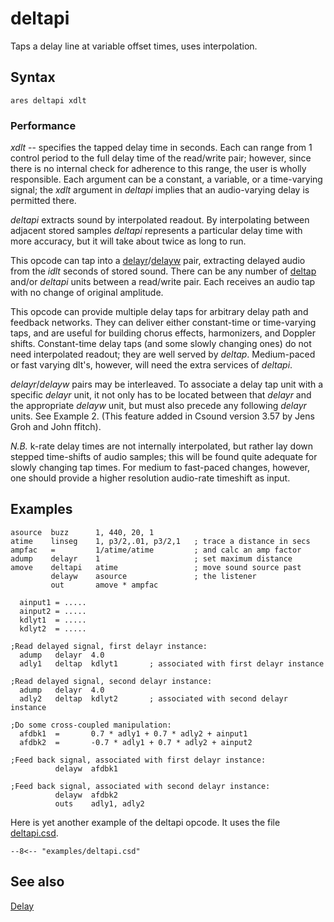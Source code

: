 <!--
id:deltapi
category:Signal Modifiers:Delay
-->
# deltapi
Taps a delay line at variable offset times, uses interpolation.

## Syntax
``` csound-orc
ares deltapi xdlt
```

### Performance

_xdlt_ -- specifies the tapped delay time in seconds. Each can range from 1 control period to the full delay time of the read/write pair; however, since there is no internal check for adherence to this range, the user is wholly responsible. Each argument can be a constant, a variable, or a time-varying signal; the _xdlt_ argument in _deltapi_ implies that an audio-varying delay is permitted there.

_deltapi_ extracts sound by interpolated readout. By interpolating between adjacent stored samples _deltapi_ represents a particular delay time with more accuracy, but it will take about twice as long to run.

This opcode can tap into a [delayr](../../opcodes/delayr)/[delayw](../../opcodes/delayw) pair, extracting delayed audio from the _idlt_ seconds of stored sound. There can be any number of [deltap](../../opcodes/deltap) and/or _deltapi_ units between a read/write pair. Each receives an audio tap with no change of original amplitude.

This opcode can provide multiple delay taps for arbitrary delay path and feedback networks. They can deliver either constant-time or time-varying taps, and are useful for building chorus effects, harmonizers, and Doppler shifts. Constant-time delay taps (and some slowly changing ones) do not need interpolated readout; they are well served by _deltap_. Medium-paced or fast varying dlt's, however, will need the extra services of _deltapi_.

_delayr_/_delayw_ pairs may be interleaved. To associate a delay tap unit with a specific _delayr_ unit, it not only has to be located between that _delayr_ and the appropriate _delayw_ unit, but must also precede any following _delayr_ units. See Example 2. (This feature added in Csound version 3.57 by Jens Groh and John ffitch).

_N.B._ k-rate delay times are not internally interpolated, but rather lay down stepped time-shifts of audio samples; this will be found quite adequate for slowly changing tap times. For medium to fast-paced changes, however, one should provide a higher resolution audio-rate timeshift as input.

## Examples

``` csound-orc title="deltap example #1" linenums="1"
asource  buzz      1, 440, 20, 1
atime    linseg    1, p3/2,.01, p3/2,1   ; trace a distance in secs
ampfac   =         1/atime/atime         ; and calc an amp factor
adump    delayr    1                     ; set maximum distance
amove    deltapi   atime                 ; move sound source past
         delayw    asource               ; the listener
         out       amove * ampfac
```

``` csound-orc title="deltap example #1" linenums="1"
  ainput1 =	..... 
  ainput2 =	..... 
  kdlyt1  =	..... 
  kdlyt2  =	..... 

;Read delayed signal, first delayr instance:
  adump   delayr  4.0 
  adly1   deltap  kdlyt1       ; associated with first delayr instance

;Read delayed signal, second delayr instance:
  adump   delayr  4.0 
  adly2   deltap  kdlyt2       ; associated with second delayr instance

;Do some cross-coupled manipulation:
  afdbk1  =       0.7 * adly1 + 0.7 * adly2 + ainput1 
  afdbk2  =       -0.7 * adly1 + 0.7 * adly2 + ainput2 

;Feed back signal, associated with first delayr instance:
          delayw  afdbk1 

;Feed back signal, associated with second delayr instance:
          delayw  afdbk2
          outs    adly1, adly2
```

Here is yet another example of the deltapi opcode. It uses the file [deltapi.csd](../../examples/deltapi.csd).

``` csound-csd title="Example of the deltapi opcode." linenums="1"
--8<-- "examples/deltapi.csd"
```

## See also

[Delay](../../sigmod/delayops)
